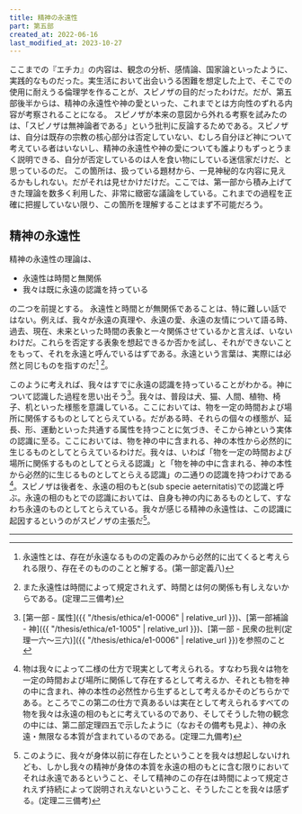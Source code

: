 ```yaml
---
title: 精神の永遠性
part: 第五部
created_at: 2022-06-16
last_modified_at: 2023-10-27
---
```


ここまでの『エチカ』の内容は、観念の分析、感情論、国家論といったように、実践的なものだった。実生活において出会いうる困難を想定した上で、そこでの使用に耐えうる倫理学を作ることが、スピノザの目的だったわけだ。だが、第五部後半からは、精神の永遠性や神の愛といった、これまでとは方向性のずれる内容が考察されることになる。
スピノザが本来の意図から外れる考察を試みたのは、「スピノザは無神論者である」という批判に反論するためである。スピノザは、自分は既存の宗教の核心部分は否定していない、むしろ自分ほど神について考えている者はいないし、精神の永遠性や神の愛についても誰よりもずっとうまく説明できる、自分が否定しているのは人を食い物にしている迷信家だけだ、と思っているのだ。
この箇所は、扱っている題材から、一見神秘的な内容に見えるかもしれない。だがそれは見せかけだけだ。ここでは、第一部から積み上げてきた理論を数多く利用した、非常に緻密な議論をしている。これまでの過程を正確に把握していない限り、この箇所を理解することはまず不可能だろう。

## 精神の永遠性

精神の永遠性の理論は、

- 永遠性は時間と無関係
- 我々は既に永遠の認識を持っている

の二つを前提とする。
永遠性と時間とが無関係であることは、特に難しい話ではない。例えば、我々が永遠の真理や、永遠の愛、永遠の友情について語る時、過去、現在、未来といった時間の表象と一々関係させているかと言えば、いないわけだ。これらを否定する表象を想起できるか否かを試し、それができないことをもって、それを永遠と呼んでいるはずである。永遠という言葉は、実際には必然と同じものを指すのだ[^ref1] [^ref2]。

[^ref1]:永遠性とは、存在が永遠なるものの定義のみから必然的に出てくると考えられる限り、存在そのもののことと解する。(第一部定義八)

[^ref2]:また永遠性は時間によって規定されえず、時間とは何の関係も有しえないからである。(定理二三備考)

このように考えれば、我々はすでに永遠の認識を持っていることがわかる。神について認識した過程を思い出そう[^ref3]。我々は、普段は犬、猫、人間、植物、椅子、机といった様態を意識している。ここにおいては、物を一定の時間および場所に関係するものとしてとらえている。だがある時、それらの個々の様態が、延長、形、運動といった共通する属性を持つことに気づき、そこから神という実体の認識に至る。ここにおいては、物を神の中に含まれる、神の本性から必然的に生じるものとしてとらえているわけだ。我々は、いわば「物を一定の時間および場所に関係するものとしてとらえる認識」と「物を神の中に含まれる、神の本性から必然的に生じるものとしてとらえる認識」の二通りの認識を持つわけである[^ref4]。スピノザは後者を、永遠の相のもと(sub specie aeternitatis)での認識と呼ぶ。永遠の相のもとでの認識においては、自身も神の内にあるものとして、すなわち永遠のものとしてとらえている。我々が感じる精神の永遠性は、この認識に起因するというのがスピノザの主張だ[^ref5]。

[^ref3]:[第一部 - 属性]({{ "/thesis/ethica/e1-0006" | relative_url }})、[第一部補論 - 神]({{ "/thesis/ethica/e1-1005" | relative_url }})、[第一部 - 民衆の批判(定理一六～三六)]({{ "/thesis/ethica/e1-0006" | relative_url }})を参照のこと

[^ref4]:物は我々によって二様の仕方で現実として考えられる。すなわち我々は物を一定の時間および場所に関係して存在するとして考えるか、それとも物を神の中に含まれ、神の本性の必然性から生ずるとして考えるかそのどちらかである。ところでこの第二の仕方で真あるいは実在として考えられるすべての物を我々は永遠の相のもとに考えているのであり、そしてそうした物の観念の中には、第二部定理四五で示したように（なおその備考も見よ）、神の永遠・無限なる本質が含まれているのである。(定理二九備考)

[^ref5]:このように、我々が身体以前に存在したということを我々は想起しないけれども、しかし我々の精神が身体の本質を永遠の相のもとに含む限りにおいてそれは永遠であるということ、そして精神のこの存在は時間によって規定されえず持続によって説明されえないということ、そうしたことを我々は感ずる。(定理二三備考)

---